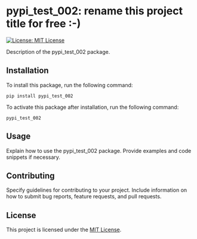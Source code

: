 
# pypi_test_002: rename this project title for free :-)

[![License: MIT License](https://img.shields.io/badge/License-MIT-yellow.svg)](https://opensource.org/licenses/MIT)

Description of the pypi_test_002 package. 

## Installation

To install this package, run the following command: 
```shell
pip install pypi_test_002
```

To activate this package after installation, run the following command: 
```shell
pypi_test_002
```

## Usage

Explain how to use the pypi_test_002 package. Provide examples and code snippets if necessary.

## Contributing

Specify guidelines for contributing to your project. Include information on how to submit bug reports, feature requests, and pull requests.

## License

This project is licensed under the [MIT License](LICENSE).
        